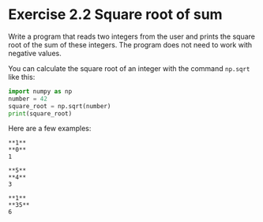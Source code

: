 # Exercise 2.2 Square root of sum

Write a program that reads two integers from the user and prints the square root of the sum of these integers. The program does not need to work with negative values.

You can calculate the square root of an integer with the command `np.sqrt` like this:

```python
import numpy as np
number = 42
square_root = np.sqrt(number)
print(square_root)
```

Here are a few examples:

```plaintext
**1**
**0**
1
```

```plaintext
**5**
**4**
3
```

```plaintext
**1**
**35**
6
```
